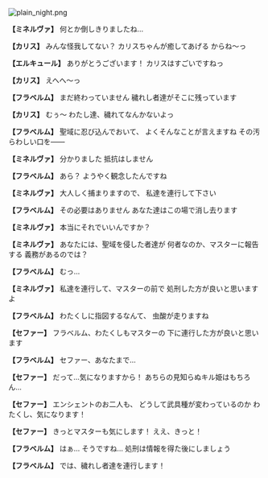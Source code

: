 
![plain_night.png](../images/backgrounds/plain_night.png)

**【ミネルヴァ】**
何とか倒しきりましたね…

**【カリス】**
みんな怪我してない？
カリスちゃんが癒してあげる
からね～っ

**【エルキュール】**
ありがとうございます！
カリスはすごいですねっ

**【カリス】**
えへへ～っ

**【フラベルム】**
まだ終わっていません
穢れし者達がそこに残っています

**【カリス】**
むぅ～
わたし達、穢れてなんかないよっ

**【フラベルム】**
聖域に忍び込んでおいて、
よくそんなことが言えますね
その汚らわしい口を――

**【ミネルヴァ】**
分かりました
抵抗はしません

**【フラベルム】**
あら？
ようやく観念したんですね

**【ミネルヴァ】**
大人しく捕まりますので、
私達を連行して下さい

**【フラベルム】**
その必要はありません
あなた達はこの場で消し去ります

**【ミネルヴァ】**
本当にそれでいいんですか？

**【ミネルヴァ】**
あなたには、聖域を侵した者達が
何者なのか、マスターに報告する
義務があるのでは？

**【フラベルム】**
むっ…

**【ミネルヴァ】**
私達を連行して、マスターの前で
処刑した方が良いと思いますよ

**【フラベルム】**
わたくしに指図するなんて、
虫酸が走りますね

**【セファー】**
フラベルム、わたくしもマスターの
下に連行した方が良いと思います

**【フラベルム】**
セファー、あなたまで…

**【セファー】**
だって…気になりますから！
あちらの見知らぬキル姫はもちろん…

**【セファー】**
エンシェントのお二人も、
どうして武具種が変わっているのか
わたくし、気になります！

**【セファー】**
きっとマスターも気にします！
ええ、きっと！

**【フラベルム】**
はぁ…
そうですね…
処刑は情報を得た後にしましょう

**【フラベルム】**
では、穢れし者達を連行します！